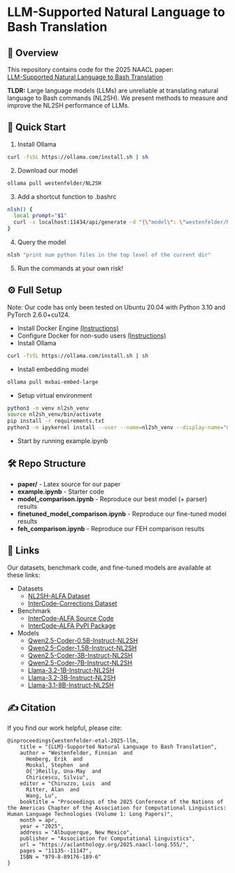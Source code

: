 # LLM-Supported Natural Language to Bash Translation

## 👋 Overview
This repository contains code for the 2025 NAACL paper:  
[LLM-Supported Natural Language to Bash Translation](https://aclanthology.org/2025.naacl-long.555/)  

**TLDR:** Large language models (LLMs) are unreliable at translating natural language to Bash commands (NL2SH). We present methods to measure and improve the NL2SH performance of LLMs.

## 🚀 Quick Start
1. Install Ollama
```bash
curl -fsSL https://ollama.com/install.sh | sh
```
2. Download our model
```bash
ollama pull westenfelder/NL2SH
```
3. Add a shortcut function to .bashrc
```bash
nlsh() {
  local prompt="$1"
  curl -s localhost:11434/api/generate -d "{\"model\": \"westenfelder/NL2SH\", \"prompt\": \"$prompt\", \"stream\": false}" | jq -r '.response'
}
```
4. Query the model
```bash
nlsh "print num python files in the top level of the current dir"
```
5. Run the commands at your own risk!

## ⚙️ Full Setup
Note: Our code has only been tested on Ubuntu 20.04 with Python 3.10 and PyTorch 2.6.0+cu124.

- Install Docker Engine [(Instructions)](https://docs.docker.com/engine/install/)  
- Configure Docker for non-sudo users [(Instructions)](https://docs.docker.com/engine/install/linux-postinstall/) 
- Install Ollama
```bash
curl -fsSL https://ollama.com/install.sh | sh
```
- Install embedding model
```bash
ollama pull mxbai-embed-large
```
- Setup virtual environment
```bash
python3 -m venv nl2sh_venv
source nl2sh_venv/bin/activate
pip install -r requirements.txt
python3 -m ipykernel install --user --name=nl2sh_venv --display-name="nl2sh_venv"
```
- Start by running example.ipynb

## 🛠️ Repo Structure
- **paper/** - Latex source for our paper
- **example.ipynb** - Starter code
- **model_comparison.ipynb** - Reproduce our best model (+ parser) results
- **finetuned_model_comparison.ipynb** - Reproduce our fine-tuned model results
- **feh_comparison.ipynb** - Reproduce our FEH comparison results

## 🔗 Links
Our datasets, benchmark code, and fine-tuned models are available at these links:
- Datasets
  - [NL2SH-ALFA Dataset](https://huggingface.co/datasets/westenfelder/NL2SH-ALFA)
  - [InterCode-Corrections Dataset](https://huggingface.co/datasets/westenfelder/InterCode-Corrections)
- Benchmark
  - [InterCode-ALFA Source Code](https://github.com/westenfelder/InterCode-ALFA)
  - [InterCode-ALFA PyPI Package](https://pypi.org/project/icalfa/)
- Models
  - [Qwen2.5-Coder-0.5B-Instruct-NL2SH](https://huggingface.co/westenfelder/Qwen2.5-Coder-0.5B-Instruct-NL2SH)
  - [Qwen2.5-Coder-1.5B-Instruct-NL2SH](https://huggingface.co/westenfelder/Qwen2.5-Coder-1.5B-Instruct-NL2SH)
  - [Qwen2.5-Coder-3B-Instruct-NL2SH](https://huggingface.co/westenfelder/Qwen2.5-Coder-3B-Instruct-NL2SH)
  - [Qwen2.5-Coder-7B-Instruct-NL2SH](https://huggingface.co/westenfelder/Qwen2.5-Coder-7B-Instruct-NL2SH)
  - [Llama-3.2-1B-Instruct-NL2SH](https://huggingface.co/westenfelder/Llama-3.2-1B-Instruct-NL2SH)
  - [Llama-3.2-3B-Instruct-NL2SH](https://huggingface.co/westenfelder/Llama-3.2-3B-Instruct-NL2SH)
  - [Llama-3.1-8B-Instruct-NL2SH](https://huggingface.co/westenfelder/Llama-3.1-8B-Instruct-NL2SH)

## ✍️ Citation
If you find our work helpful, please cite:
```
@inproceedings{westenfelder-etal-2025-llm,
    title = "{LLM}-Supported Natural Language to Bash Translation",
    author = "Westenfelder, Finnian  and
      Hemberg, Erik  and
      Moskal, Stephen  and
      O{'}Reilly, Una-May  and
      Chiricescu, Silviu",
    editor = "Chiruzzo, Luis  and
      Ritter, Alan  and
      Wang, Lu",
    booktitle = "Proceedings of the 2025 Conference of the Nations of the Americas Chapter of the Association for Computational Linguistics: Human Language Technologies (Volume 1: Long Papers)",
    month = apr,
    year = "2025",
    address = "Albuquerque, New Mexico",
    publisher = "Association for Computational Linguistics",
    url = "https://aclanthology.org/2025.naacl-long.555/",
    pages = "11135--11147",
    ISBN = "979-8-89176-189-6"
}
```
